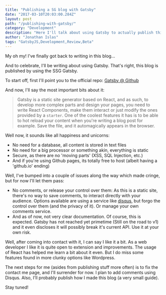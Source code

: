 ```yaml
---
title: "Publishing a SG blog with Gatsby"
date: "2017-03-10T20:03:00.284Z"
layout: post
path: "/publishing-with-gatsby/"
category: "Development"
description: "Here I'll talk about using Gatsby to actually publish this blog"
author: "Jonathan Islas"
tags: "GatsbyJS,Development,Review,Beta"
---
```


My oh my! I've finally got back to writing in this blog...

And to celebrate, I'll be writing about using Gatsby. That's right, this blog is published by using the SSG Gatsby.

To start off, first I'll point you to the official repo: [Gatsby @ Github](https://github.com/gatsbyjs/gatsby)

And now, I'll say the most important bits about it:

> Gatsby is a static site generator based on React, and as such, to develop more complex parts and design your pages, you need to write React Components, make them interact or just modify the ones provided by a `starter`. One of the coolest features it has is to be able to hot reload your content when you're writing a blog post for example. Save the file, and it automagically appears in the browser.

Well now, it sounds like all happiness and unicorns:
- No need for a database, all content is stored in text files
- No need for a big processor or something akin, everything is static
- Secure, as there are no 'moving parts' (XSS, SQL Injection, etc.)
- And if you're using Github pages, its totally free to host (albeit having a 'github.io' ending)

Well, I've bumped into a couple of issues along the way which made cringe, but for now I'll let them pass:
- No comments, or release your control over them: As this is a static site, there's no way to save comments, to interact directly with your audience. Options available are using a service like [disqus](disqus.com), but forgo the control over them (and the privacy of it). Or manage your own comments service.
- And as of now, not very clear documentation. Of course, this is expected. Gatsby has not reached yet primetime (Still on the road to v1) and it even discloses it will possibly break it's current API. Use it at your own risk.

Well, after coming into contact with it, I can say I like it a bit. As a web developer I like it is quite open to extension and improvements. The usage of React has helped me learn a bit about it even. But I do miss some features found in more clunky options like Wordpress.

The next steps for me (asides from publishing stuff more often) is to fix the contact me page, and I'll surrender for now. I plan to add comments using Disqus. Also, I'll probably publish how I made this blog (a very small guide).

Stay tuned!
